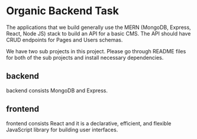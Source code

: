 # Organic Backend Task
The applications that we build generally use the MERN (MongoDB, Express, React, Node JS) stack to build an API for a basic CMS. 
The API should have CRUD endpoints for Pages and Users schemas.

We have two sub projects in this project. Please go through README files for both of the sub projects and install necessary dependencies. 

## backend

backend consists MongoDB and Express. 

## frontend

frontend consists React and it is a declarative, efficient, and flexible JavaScript library for building user interfaces. 
